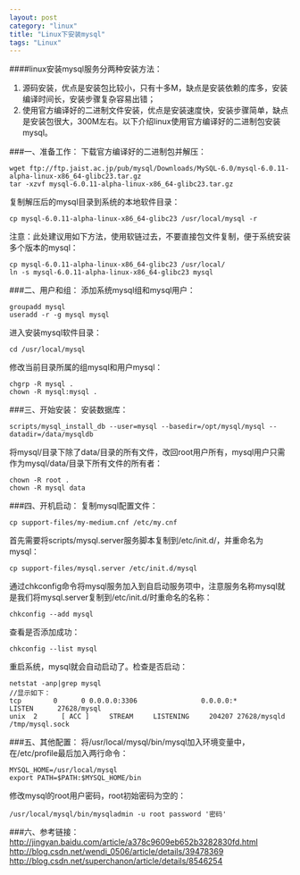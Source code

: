```yaml
---
layout: post
category: "linux"
title: "Linux下安装mysql"
tags: "Linux"
---
```


####linux安装mysql服务分两种安装方法：
1. 源码安装，优点是安装包比较小，只有十多M，缺点是安装依赖的库多，安装编译时间长，安装步骤复杂容易出错；  
2. 使用官方编译好的二进制文件安装，优点是安装速度快，安装步骤简单，缺点是安装包很大，300M左右。以下介绍linux使用官方编译好的二进制包安装mysql。  

###一、准备工作：
下载官方编译好的二进制包并解压：  

    wget ftp://ftp.jaist.ac.jp/pub/mysql/Downloads/MySQL-6.0/mysql-6.0.11-alpha-linux-x86_64-glibc23.tar.gz  
    tar -xzvf mysql-6.0.11-alpha-linux-x86_64-glibc23.tar.gz  

复制解压后的mysql目录到系统的本地软件目录：  

    cp mysql-6.0.11-alpha-linux-x86_64-glibc23 /usr/local/mysql -r  

注意：此处建议用如下方法，使用软链过去，不要直接包文件复制，便于系统安装多个版本的mysql：  

    cp mysql-6.0.11-alpha-linux-x86_64-glibc23 /usr/local/  
    ln -s mysql-6.0.11-alpha-linux-x86_64-glibc23 mysql  

###二、用户和组：
添加系统mysql组和mysql用户：  

    groupadd mysql  
    useradd -r -g mysql mysql

进入安装mysql软件目录：  

    cd /usr/local/mysql  

修改当前目录所属的组mysql和用户mysql：  

    chgrp -R mysql .  
    chown -R mysql:mysql .  

###三、开始安装：
安装数据库：

    scripts/mysql_install_db --user=mysql --basedir=/opt/mysql/mysql --datadir=/data/mysqldb  

将mysql/目录下除了data/目录的所有文件，改回root用户所有，mysql用户只需作为mysql/data/目录下所有文件的所有者：

    chown -R root .  
    chown -R mysql data  

###四、开机启动：
复制mysql配置文件：

    cp support-files/my-medium.cnf /etc/my.cnf  

首先需要将scripts/mysql.server服务脚本复制到/etc/init.d/，并重命名为mysql：  

    cp support-files/mysql.server /etc/init.d/mysql  

通过chkconfig命令将mysql服务加入到自启动服务项中，注意服务名称mysql就是我们将mysql.server复制到/etc/init.d/时重命名的名称：  

    chkconfig --add mysql  

查看是否添加成功：  

    chkconfig --list mysql  

重启系统，mysql就会自动启动了。检查是否启动：  

    netstat -anp|grep mysql  
    //显示如下：  
    tcp        0      0 0.0.0.0:3306                0.0.0.0:*                   LISTEN      27628/mysql  
    unix  2      [ ACC ]     STREAM     LISTENING     204207 27628/mysqld        /tmp/mysql.sock  
###五、其他配置：
将/usr/local/mysql/bin/mysql加入环境变量中，在/etc/profile最后加入两行命令：

    MYSQL_HOME=/usr/local/mysql  
    export PATH=$PATH:$MYSQL_HOME/bin  

修改mysql的root用户密码，root初始密码为空的：

    /usr/local/mysql/bin/mysqladmin -u root password '密码'  

###六、参考链接：
<http://jingyan.baidu.com/article/a378c9609eb652b3282830fd.html>  
<http://blog.csdn.net/wendi_0506/article/details/39478369>  
<http://blog.csdn.net/superchanon/article/details/8546254>  
